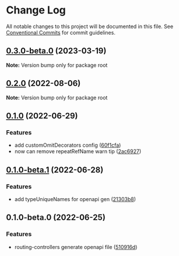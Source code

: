 # Change Log

All notable changes to this project will be documented in this file.
See [Conventional Commits](https://conventionalcommits.org) for commit guidelines.

## [0.3.0-beta.0](https://github.com/liangskyli/routing-controllers-openapi/compare/v0.2.0...v0.3.0-beta.0) (2023-03-19)

**Note:** Version bump only for package root





## [0.2.0](https://github.com/liangskyli/routing-controllers-openapi/compare/v0.1.0...v0.2.0) (2022-08-06)

**Note:** Version bump only for package root





## [0.1.0](https://github.com/liangskyli/routing-controllers-openapi/compare/v0.1.0-beta.1...v0.1.0) (2022-06-29)


### Features

* add customOmitDecorators config ([60f1cfa](https://github.com/liangskyli/routing-controllers-openapi/commit/60f1cfa576a48af4bed3c06e9066fba1c7e4fbb3))
* now can remove repeatRefName warn tip ([2ac6927](https://github.com/liangskyli/routing-controllers-openapi/commit/2ac69272c49f5b9ef077eba5eb86ef936d2608d9))



## [0.1.0-beta.1](https://github.com/liangskyli/routing-controllers-openapi/compare/v0.1.0-beta.0...v0.1.0-beta.1) (2022-06-28)


### Features

* add typeUniqueNames for openapi gen ([21303b8](https://github.com/liangskyli/routing-controllers-openapi/commit/21303b85112896541ce2b5e5472b60d9d5600d71))



## 0.1.0-beta.0 (2022-06-25)


### Features

* routing-controllers generate openapi file ([510916d](https://github.com/liangskyli/routing-controllers-openapi/commit/510916dbacff41b840069708d214ef5b7feea431))
